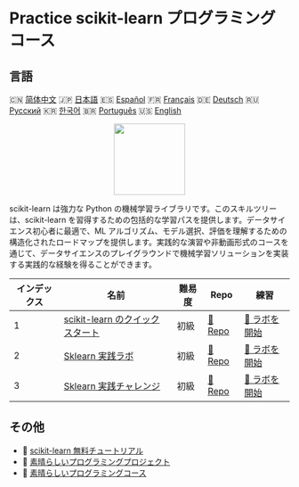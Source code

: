 # Practice scikit-learn プログラミングコース

## 言語

🇨🇳 [简体中文](README_zh.md) 🇯🇵 [日本語](README_ja.md) 🇪🇸 [Español](README_es.md) 🇫🇷 [Français](README_fr.md) 🇩🇪 [Deutsch](README_de.md) 🇷🇺 [Русский](README_ru.md) 🇰🇷 [한국어](README_ko.md) 🇧🇷 [Português](README_pt.md) 🇺🇸 [English](README.md) 

<div align="center">
<img width="128px" src="https://file.labex.io/path/N7q3t9dfWfEY.png">
</div>

scikit-learn は強力な Python の機械学習ライブラリです。このスキルツリーは、scikit-learn を習得するための包括的な学習パスを提供します。データサイエンス初心者に最適で、ML アルゴリズム、モデル選択、評価を理解するための構造化されたロードマップを提供します。実践的な演習や非動画形式のコースを通じて、データサイエンスのプレイグラウンドで機械学習ソリューションを実装する実践的な経験を得ることができます。

|   インデックス | 名前                                                                                         | 難易度   | Repo                                                                   | 練習                                                                       |
|----------------|----------------------------------------------------------------------------------------------|----------|------------------------------------------------------------------------|----------------------------------------------------------------------------|
|              1 | [scikit-learn のクイックスタート](https://labex.io/ja/courses/quick-start-with-scikit-learn) | 初級     | [🔗 Repo](https://github.com/labex-labs/quick-start-with-scikit-learn) | [🚀 ラボを開始](https://labex.io/ja/courses/quick-start-with-scikit-learn) |
|              2 | [Sklearn 実践ラボ](https://labex.io/ja/courses/sklearn-practice-labs)                        | 初級     | [🔗 Repo](https://github.com/labex-labs/sklearn-practice-labs)         | [🚀 ラボを開始](https://labex.io/ja/courses/sklearn-practice-labs)         |
|              3 | [Sklearn 実践チャレンジ](https://labex.io/ja/courses/sklearn-practice-challenges)            | 初級     | [🔗 Repo](https://github.com/labex-labs/sklearn-practice-challenges)   | [🚀 ラボを開始](https://labex.io/ja/courses/sklearn-practice-challenges)   |

## その他

- 🔗 [scikit-learn 無料チュートリアル](https://github.com/labex-labs/sklearn-free-tutorials)
- 🔗 [素晴らしいプログラミングプロジェクト](https://github.com/labex-labs/awesome-programming-projects)
- 🔗 [素晴らしいプログラミングコース](https://github.com/labex-labs/awesome-programming-courses)

